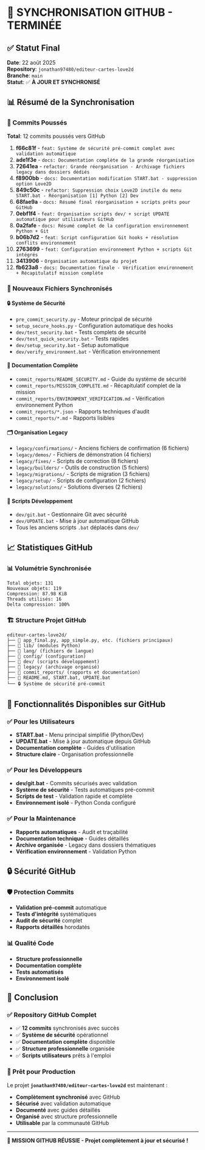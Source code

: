 # 🚀 SYNCHRONISATION GITHUB - TERMINÉE

## ✅ Statut Final

**Date**: 22 août 2025  
**Repository**: `jonathan97480/editeur-cartes-love2d`  
**Branche**: `main`  
**Statut**: ✅ **À JOUR ET SYNCHRONISÉ**

## 📊 Résumé de la Synchronisation

### 🔄 Commits Poussés
**Total**: 12 commits poussés vers GitHub

1. **f66c81f** - `feat: Système de sécurité pré-commit complet avec validation automatique`
2. **ade1f3e** - `docs: Documentation complète de la grande réorganisation`
3. **72641ea** - `refactor: Grande réorganisation - Archivage fichiers legacy dans dossiers dédiés`
4. **f8900bb** - `docs: Documentation modification START.bat - suppression option Love2D`
5. **849c50c** - `refactor: Suppression choix Love2D inutile du menu START.bat - Réorganisation [1] Python [2] Dev`
6. **68fae9a** - `docs: Résumé final réorganisation + scripts prêts pour GitHub`
7. **0ebf1f4** - `feat: Organisation scripts dev/ + script UPDATE automatique pour utilisateurs GitHub`
8. **0a2fafe** - `docs: Résumé complet de la configuration environnement Python + Git`
9. **b06b7d2** - `feat: Script configuration Git hooks + résolution conflits environnement`
10. **2763699** - `feat: Configuration environnement Python + scripts Git intégrés`
11. **3413906** - `Organisation automatique du projet`
12. **fb623a8** - `docs: Documentation finale - Vérification environnement + Récapitulatif mission complète`

### 📁 Nouveaux Fichiers Synchronisés

#### 🔒 Système de Sécurité
- `pre_commit_security.py` - Moteur principal de sécurité
- `setup_secure_hooks.py` - Configuration automatique des hooks
- `dev/test_security.bat` - Tests complets de sécurité
- `dev/test_quick_security.bat` - Tests rapides
- `dev/setup_security.bat` - Setup automatique
- `dev/verify_environment.bat` - Vérification environnement

#### 📄 Documentation Complète
- `commit_reports/README_SECURITY.md` - Guide du système de sécurité
- `commit_reports/MISSION_COMPLETE.md` - Récapitulatif complet de la mission
- `commit_reports/ENVIRONMENT_VERIFICATION.md` - Vérification environnement Python
- `commit_reports/*.json` - Rapports techniques d'audit
- `commit_reports/*.md` - Rapports lisibles

#### 🗂️ Organisation Legacy
- `legacy/confirmations/` - Anciens fichiers de confirmation (6 fichiers)
- `legacy/demos/` - Fichiers de démonstration (4 fichiers)
- `legacy/fixes/` - Scripts de correction (8 fichiers)
- `legacy/builders/` - Outils de construction (5 fichiers)
- `legacy/migrations/` - Scripts de migration (3 fichiers)
- `legacy/setup/` - Scripts de configuration (2 fichiers)
- `legacy/solutions/` - Solutions diverses (2 fichiers)

#### 🔧 Scripts Développement
- `dev/git.bat` - Gestionnaire Git avec sécurité
- `dev/UPDATE.bat` - Mise à jour automatique GitHub
- Tous les anciens scripts `.bat` déplacés dans `dev/`

## 📈 Statistiques GitHub

### 📊 Volumétrie Synchronisée
```
Total objets: 131
Nouveaux objets: 119
Compression: 87.98 KiB
Threads utilisés: 16
Delta compression: 100%
```

### 🏗️ Structure Projet GitHub
```
editeur-cartes-love2d/
├── 📁 app_final.py, app_simple.py, etc. (fichiers principaux)
├── 📁 lib/ (modules Python)
├── 📁 lang/ (fichiers de langue)
├── 📁 config/ (configuration)
├── 📁 dev/ (scripts développement)
├── 📁 legacy/ (archivage organisé)
├── 📁 commit_reports/ (rapports et documentation)
├── 📄 README.md, START.bat, UPDATE.bat
└── 🔒 Système de sécurité pré-commit
```

## 🎯 Fonctionnalités Disponibles sur GitHub

### ✅ Pour les Utilisateurs
- **START.bat** - Menu principal simplifié (Python/Dev)
- **UPDATE.bat** - Mise à jour automatique depuis GitHub
- **Documentation complète** - Guides d'utilisation
- **Structure claire** - Organisation professionnelle

### ✅ Pour les Développeurs
- **dev/git.bat** - Commits sécurisés avec validation
- **Système de sécurité** - Tests automatiques pré-commit
- **Scripts de test** - Validation rapide et complète
- **Environnement isolé** - Python Conda configuré

### ✅ Pour la Maintenance
- **Rapports automatiques** - Audit et traçabilité
- **Documentation technique** - Guides détaillés
- **Archive organisée** - Legacy dans dossiers thématiques
- **Vérification environnement** - Validation Python

## 🔒 Sécurité GitHub

### 🛡️ Protection Commits
- **Validation pré-commit** automatique
- **Tests d'intégrité** systématiques
- **Audit de sécurité** complet
- **Rapports détaillés** horodatés

### 📊 Qualité Code
- **Structure professionnelle** 
- **Documentation complète**
- **Tests automatisés**
- **Environnement isolé**

## 🎉 Conclusion

### ✅ Repository GitHub Complet
- ✅ **12 commits** synchronisés avec succès
- ✅ **Système de sécurité** opérationnel
- ✅ **Documentation complète** disponible
- ✅ **Structure professionnelle** organisée
- ✅ **Scripts utilisateurs** prêts à l'emploi

### 🚀 Prêt pour Production
Le projet **`jonathan97480/editeur-cartes-love2d`** est maintenant :
- **Complètement synchronisé** avec GitHub
- **Sécurisé** avec validation automatique
- **Documenté** avec guides détaillés
- **Organisé** avec structure professionnelle
- **Utilisable** par la communauté GitHub

---

**🎯 MISSION GITHUB RÉUSSIE - Projet complètement à jour et sécurisé !**
